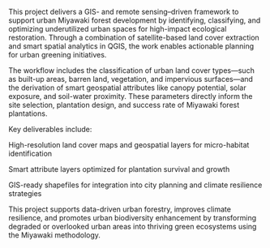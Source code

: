 This project delivers a GIS- and remote sensing–driven framework to support urban Miyawaki forest development 
by identifying, classifying, and optimizing underutilized urban spaces for high-impact ecological restoration. 
Through a combination of satellite-based land cover extraction and smart spatial analytics in QGIS, 
the work enables actionable planning for urban greening initiatives.

The workflow includes the classification of urban land cover types—such as built-up areas, barren land, vegetation, 
and impervious surfaces—and the derivation of smart geospatial attributes like canopy potential, solar exposure, and soil-water proximity. 
These parameters directly inform the site selection, plantation design, and success rate of Miyawaki forest plantations.

Key deliverables include:

High-resolution land cover maps and geospatial layers for micro-habitat identification

Smart attribute layers optimized for plantation survival and growth

GIS-ready shapefiles for integration into city planning and climate resilience strategies

This project supports data-driven urban forestry, improves climate resilience, and promotes urban biodiversity enhancement 
by transforming degraded or overlooked urban areas into thriving green ecosystems using the Miyawaki methodology.
